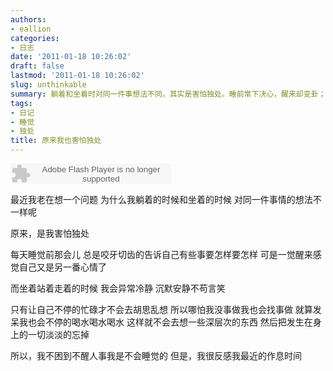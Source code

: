 ```yaml
---
authors:
- eallion
categories:
- 日志
date: '2011-01-18 10:26:02'
draft: false
lastmod: '2011-01-18 10:26:02'
slug: unthinkable
summary: 躺着和坐着时对同一件事想法不同，其实是害怕独处。睡前常下决心，醒来却变卦；白天忙碌时异常冷静，靠不停做事或喝水逃避思考。总把自己累到不行才肯睡，但讨厌这种混乱作息。
tags:
- 日记
- 睡觉
- 独处
title: 原来我也害怕独处
---
```


<embed src="http://www.xiami.com/widget/0_24433/singlePlayer.swf" type="application/x-shockwave-flash" width="257" height="33" wmode="transparent"></embed>

最近我老在想一个问题
为什么我躺着的时候和坐着的时候
对同一件事情的想法不一样呢

原来，是我害怕独处

每天睡觉前那会儿
总是咬牙切齿的告诉自己有些事要怎样要怎样
可是一觉醒来感觉自己又是另一番心情了

而坐着站着走着的时候
我会异常冷静
沉默安静不苟言笑

只有让自己不停的忙碌才不会去胡思乱想
所以哪怕我没事做我也会找事做
就算发呆我也会不停的喝水喝水喝水
这样就不会去想一些深层次的东西
然后把发生在身上的一切淡淡的忘掉

所以，我不困到不醒人事我是不会睡觉的
但是，我很反感我最近的作息时间